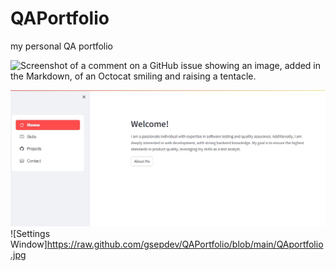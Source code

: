 # QAPortfolio
my personal QA portfolio

![Screenshot of a comment on a GitHub issue showing an image, added in the Markdown, of an Octocat smiling and raising a tentacle.](https://myoctocat.com/assets/images/base-octocat.svg)

![qa portafolio](https://github.com/gsepdev/QAPortfolio/blob/main/QAportfolio.jpg)
![Settings Window]https://raw.github.com/gsepdev/QAPortfolio/blob/main/QAportfolio.jpg


